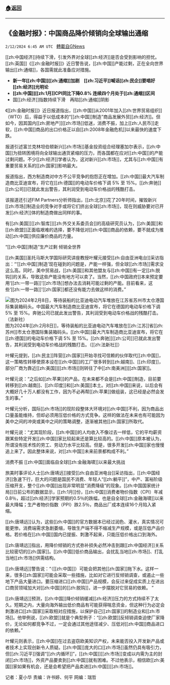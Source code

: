 ###  [:house:返回](README.md)
---


## 《金融时报》：中国商品降价倾销向全球输出通缩
`2/12/2024 6:45 AM UTC ` [轉載自GNews](https://gnews.org/articles/2300891)

[[zh:中国经济]]持续下滑，引发外界对全球[[zh:经济]]是否会受到影响的担忧。[[zh:英国]]《[[zh:金融时报]]》近日警告说，[[zh:中国]]产能过剩，正在全向世界输出[[zh:通缩]]，各国需就此准备应对措施。
* **新一年[[zh:中国]][[zh:通缩]]加剧　[[zh:习近平]]喊话[[zh:民企]]要唱好[[zh:经济]]光明论**
* **[[zh:中国]][[zh:1月]]CPI同比下降0.8% 连续四个月处于[[zh:通缩]]区间**
* 国[[zh:经济]]指数持续下滑　再陷[[zh:通缩]]阴影

《[[zh:金融时报]]》近日报道指出，[[zh:中国]]从2001年加入[[zh:世界贸易组织]]（WTO）后，得益于以低成本的“[[zh:中国]]制造”商品发展外贸[[zh:经济]]。但如今，因其国内[[zh:房地产]][[zh:市场]]低迷，消费不振，加上[[zh:人民币]]走软，[[zh:中国]]商品的出口价格正以自[[zh:2008年金融危机]]以来最快的速度下跌。

报道引述富兰克林坦伯顿新兴[[zh:市场]]基金投资组合经理塞加尔表示，[[zh:中国]]为扭转困境将向全球输出通货紧缩的压力，而各国都在应对[[zh:中国]]的产能过剩问题。不少[[zh:经济]]学者认为，这对新兴[[zh:市场]]，尤其与[[zh:中国]]有重要贸易关系的[[zh:国家]]影响最大。

报道指出，西方制造商对中方不公平竞争的抱怨正在增加。[[zh:中国]]最大汽车制造商比亚迪宣布，将它在[[zh:德国]]的电动车价格下调 5% 至 15%。[[zh:奔驰]][[zh:公司]]已就此发出警告，其利润受到电动车价格战的残酷打击。

该报道还引述FIM Partners分析师指出，[[zh:北京]]花了20年时间，摧毁新兴[[zh:市场]]制造业的竞争对手或将它们挤出全球[[zh:市场]]，现在则威胁要对已开发[[zh:经济]]体的制造商做出同样的事。

有[[zh:美国]][[zh:智库]][[zh:外交关系委员会]]的高级研究员认为，[[zh:美国]]和[[zh:欧盟]]正面临艰难的选择，要不降低对[[zh:中国]]商品的依赖，要不就成为推动[[zh:中国]]供应廉价商品的力量。

“[[zh:中国]]制造”生产过剩 倾销全世界

[[zh:美国]]圣托马斯大学国际研究讲座教授叶耀元接受[[zh:自由亚洲电台]]采访指出：“‘[[zh:中国]]制造’现在碰到的问题是，产能一样强，但全球[[zh:市场]]需求没这么高。同时，美中贸易战，[[zh:美国]]和其他盟友与[[zh:中国]]有一定[[zh:脱钩]]的关系，导致这些产能没有地方可以卖了。当然，[[zh:中国政府]]本来预定要用‘[[zh:一带一路]]’[[zh:市场]]想办法去消耗可能过剩的产能。目前看来，这些‘[[zh:一带一路]]’[[zh:国家]]都还没有能力去做这样的消费。”

![图为2024年2月8日，等待装船的比亚迪电动汽车堆放在江苏省苏州市太仓港国际集装箱码头。中国最大汽车制造商比亚迪宣布，将它在德国的电动车价格下调 5% 至 15%。奔驰公司已就此发出警告，其利润受到电动车价格战的残酷打击。（法新社）](https://www.rfa.org/mandarin/yataibaodao/jingmao/hx-02122024083822.html/000_34hu9ah.jpg/@@images/8c37401b-886d-4bc5-84b0-9a0f9dbd50a8.jpeg "图为2024年2月8日，等待装船的比亚迪电动汽车堆放在江苏省苏州市太仓港国际集装箱码头。中国最大汽车制造商比亚迪宣布，将它在德国的电动车价格下调 5% 至 15%。奔驰公司已就此发出警告，其利润受到电动车价格战的残酷打击。（法新社）") 图为2024年[[zh:2月8日]]，等待装船的比亚迪电动汽车堆放在[[zh:江苏]]省[[zh:苏州]]市太仓港国际集装箱码头。[[zh:中国]]最大汽车制造商比亚迪宣布，将它在[[zh:德国]]的电动车价格下调 5% 至 15%。[[zh:奔驰]][[zh:公司]]已就此发出警告，其利润受到电动车价格战的残酷打击。（[[zh:法新社]]）

叶耀元提到，[[zh:民主]]阵营[[zh:国家]]开始寻找可信赖的伙伴取代[[zh:中国]]，这一策略性转移使原本设在[[zh:中国]]的工厂很多转到[[zh:越南]]、[[zh:印度]]，部分厂商为靠近[[zh:美国]][[zh:市场]]则转往了中[[zh:南美洲]][[zh:国家]]。

叶耀元说：“之后如[[zh:苹果]]的产品，在未来都不会是[[zh:中国]]制造，目前要转移到[[zh:越南]]、[[zh:印度]]和[[zh:美国]]本土。对[[zh:中国]]来说，以后会有大概好几十万人都没有工作，因为不必再帮[[zh:苹果]]做组装，这已经是必然会发生的事。”

叶耀元分析，国际[[zh:市场]]的现阶段整体大环境对[[zh:中国]]不利，因为商品出口量虽能维持，但却必须用压低价格的方式竞争。这样的做法在未来也有可能因为美中之间的冲突或美中之间的策略调整，逐渐被其他[[zh:国家]]所取代。

叶耀元说：“尤其现阶段，[[zh:中国]]的人均收入不像过去一样低，它的平均薪资跟某些特定开发[[zh:中国]]家比较起来还是算比较高的。[[zh:中国]]原本被认为，所谓没有技术性的劳工、劳动力水平比较高。但是，很多开发[[zh:中国]]家也慢慢追上来了。因此整体来说，对[[zh:中国]]未来前景都构成不利。”

消费不振 [[zh:中国]]面临自全球[[zh:金融海啸]]以来最大挑战

旅美时事评论人士[[zh:唐靖远]]接受[[zh:自由亚洲电台]]采访指出，[[zh:中国经济]]急速下行，巨大的问题是国民不消费、年轻人“[[zh:躺平]]”，中产、富裕阶级压缩开支，整个[[zh:中国]]出现非常明显“消费降级”的现象。[[zh:中国国家统计局]]日前公布的数据显示，[[zh:1月]]份，[[zh:中国]]消费者物价指数（CPI）年减0.8％，超过[[zh:经济]]学家预期的0.5％的跌幅，也是自全球[[zh:金融海啸]]以来最大降幅；生产者物价指数（PPI）跌2.5％，商品出厂成本连续16个月陷入紧缩。

[[zh:唐靖远]]认为，这些[[zh:中国]]的官方数据本已经过润色、灌水，真实情况可能更惨。消费端需求急剧萎缩，导致生产端不得不缩减生产规模，或是压低产品价格。若价格在[[zh:中国]]国内已提振、刺激不起来，只能压低价格出口到海外。

[[zh:唐靖远]]指出，用降价倾销的方式弥补损失必然冲击到跟[[zh:中国经济]]关系比较密切的[[zh:国家]]。[[zh:中国]]低价商品输出，会扰乱当地[[zh:市场]]、打乱当地[[zh:市场]]供需结构。

[[zh:唐靖远]]警告说：“（[[zh:中国]]）可能会把其他[[zh:国家]]拖下水。这样一来，很多[[zh:国家]]可能会采取一些措施，比如对它进行反倾销调查，或遏止一些地下产品大量进口。要压缩进口[[zh:中国]]产品规模，会反过来促成实质上在进出口商贸领域加大对[[zh:中国]]的[[zh:脱钩]]，进一步摆脱对它贸易的依赖。 ”

[[zh:唐靖远]]预测，[[zh:中国]]降价倾销缓减[[zh:经济]]压力的方式持续不了太久。短期之内，大量向海外输出低价商品有可能获得喘息资金，但这种行为必定会刺激进口[[zh:国家]]采取相对应措施，以保护自己[[zh:国家]]的制造业和[[zh:市场]]。他举例说，[[zh:欧盟]]就是个典型例子：“[[zh:欧盟]]反倾销调查迫使厂家降价，无论如何都竞争不过，一定会通过其他途径减少、压低对[[zh:中国]]商品进口的依赖。”

叶耀元则表示，[[zh:中国]]在过去盗窃欧美知识产权，未来能否投入开发新产品或者技术上实现创新令人质疑。[[zh:中国]]庞大的口[[zh:市场]]虽然仍具有吸引力，但[[zh:习近平]]强调“[[zh:内循环]]”，[[zh:中国]][[zh:市场]]变成以内需为主的封闭[[zh:市场]]，外资产品要卖到[[zh:中国]]就有困难。不过他表示，相信欧[[zh:美国]]家如果有机会，还是会希望把产品卖进[[zh:中国]][[zh:市场]]。

记者：夏小华    责编：许书婷、何平    网编：瑞哲
